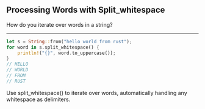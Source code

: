 ## Processing Words with Split_whitespace

How do you iterate over words in a string?

---

```rust
let s = String::from("hello world from rust");
for word in s.split_whitespace() {
    println!("{}", word.to_uppercase());
}
// HELLO
// WORLD
// FROM
// RUST
```
Use split_whitespace() to iterate over words, automatically handling any whitespace as delimiters.

